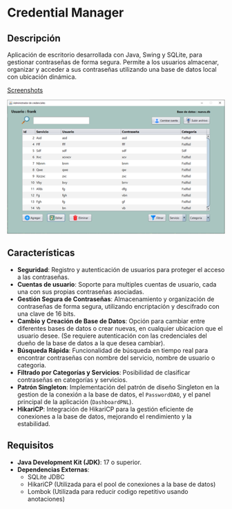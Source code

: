 # Credential Manager

## Descripción

Aplicación de escritorio desarrollada con Java, Swing y SQLite, para gestionar contraseñas de forma segura. Permite a los usuarios almacenar, organizar y acceder a sus contraseñas utilizando una base de datos local con ubicación dinámica.

[Screenshots](screens/views.md)

![Imagen](screens/2.png)

## Características

- **Seguridad**: Registro y autenticación de usuarios para proteger el acceso a las contraseñas.
- **Cuentas de usuario**: Soporte para multiples cuentas de usuario, cada una con sus propias contraseñas asociadas.
- **Gestión Segura de Contraseñas**: Almacenamiento y organización de contraseñas de forma segura, utilizando encriptación y descifrado con una clave de 16 bits.
- **Cambio y Creación de Base de Datos**: Opción para cambiar entre diferentes bases de datos o crear nuevas, en cualquier ubicacion que el usuario desee. (Se requiere autenticación con las credenciales del dueño de la base de datos a la que desea cambiar).
- **Búsqueda Rápida**: Funcionalidad de búsqueda en tiempo real para encontrar contraseñas con nombre del servicio, nombre de usuario o categoria.
- **Filtrado por Categorías y Servicios**: Posibilidad de clasificar contraseñas en categorías y servicios.
- **Patrón Singleton**: Implementación del patrón de diseño Singleton en la gestion de la conexión a la base de datos, el `PasswordDAO`, y el panel principal de la aplicación (`DashboardPNL`).
- **HikariCP**: Integración de HikariCP para la gestión eficiente de conexiones a la base de datos, mejorando el rendimiento y la estabilidad.

## Requisitos

- **Java Development Kit (JDK)**: 17 o superior.
- **Dependencias Externas**:
  - SQLite JDBC
  - HikariCP (Utilizada para el pool de conexiones a la base de datos)
  - Lombok (Utilizada para reducir codigo repetitivo usando anotaciones)
